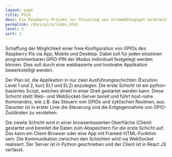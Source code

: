 ```yaml
---
layout: page
title: PICO
desc: Ein Raspberry Projekt zur Steuerung von stromabhängigen Verbrauchern anhand von Eingangs- und Zeitwerten.
permalink: /docs/pico/index.html
level: 2
sort: 1
---
```




Schaffung der Möglichkeit einer freie Konfiguration von GPIOs des Raspberry Pis via App, Mobile und Desktop. Dabei soll für jeden einzelnen programmierbaren GPIO-PIN der Modus individuell festgelegt werden können. Dies soll durch eine webbasierte und hostnahe Applikation bewerkstelligt werden.  

Der Plan ist, die Applikation in nur zwei Ausführungsschichten (Excution Level 1 und 2, kurz EL1 und EL2) anzulegen. Die erste Schicht ist ein  python-basiertes Script, welches direkt in einer Shell gestartet werden kann. Diese Schicht stellt Web- und WebSocket-Server bereit und führt host-nahe Kommandos, wie z.B. das Steuern von GPIOs und zyklischen Routinen, aus. Darunter ist in erster Linie die Steuerung und die Entgegennahme von GPIO-Zuständen zu verstehen.

Die zweite Schicht wird in einer browserbasierten Oberfläche (Client) gestartet und bereitet die Daten zum Abspeichern für die erste Schicht auf. Das kann ein Client-Browser oder eine App mit Framed-HTML-Funktion sein. Die Kommunikation zwischen den Schichten wird via WebSocket realisiert. Der Server ist in Python geschrieben und der Client ist in React JS verfasst.